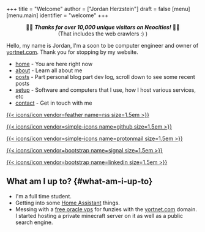 +++
title = "Welcome"
author = ["Jordan Herzstein"]
draft = false
[menu]
  [menu.main]
    identifier = "welcome"
+++

<style>.org-center { margin-left: auto; margin-right: auto; text-align: center; }</style>

<div class="org-center">

🎉🎉 **_Thanks for over 10,000 unique visitors on Neocities!_** 🎉🎉 <br />
(That includes the web crawlers :) )

</div>

Hello, my name is Jordan, I'm a soon to be computer engineer and owner of [yortnet.com](https://yortnet.com). Thank you for stopping by my website.

-   [home](/) - You are here right now
-   [about](/about) - Learn all about me
-   [posts](/posts) - Part personal blog part dev log, scroll down to see some recent posts
-   [setup](/mysetup) - Software and computers that I use, how I host various services, etc
-   [contact](/contact) - Get in touch with me

<span class="social-icons">
<a href="/index.xml">

{{< icons/icon vendor=feather name=rss size=1.5em >}}

</a>

<a href="https://github.com/jherzstein">

{{< icons/icon vendor=simple-icons name=github size=1.5em >}}

</a>

<a href="/contact/#img-class-inline-header-src-images-contact-protonmail-dot-png-email-website-jordanherzstein-dot-xyz-pgp--dot-pubkey-dot-gpg">

{{< icons/icon vendor=simple-icons name=protonmail size=1.5em >}}

</a>

<a href="/contact/#img-class-inline-header-src-images-contact-signal-dot-png-signal-jherzstein-dot-01-qr-code">

{{< icons/icon vendor=bootstrap name=signal size=1.5em >}}

</a>

<a href="https://ca.linkedin.com/in/jordan-herzstein-a99414204">

{{< icons/icon vendor=bootstrap name=linkedin size=1.5em >}}

</a>

</span>


## What am I up to? {#what-am-i-up-to}

-   I'm a full time student.
-   Getting into some [Home Assistant](https://www.home-assistant.io/) things.
-   Messing with a [free oracle vps](https://rentry.co/oraclevps) for funzies with the [yortnet.com](https://yortnet.com) domain. I started hosting a private minecraft server on it as well as a public search engine.
